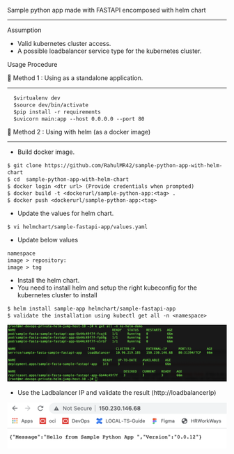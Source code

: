 
Sample python app made with FASTAPI encomposed with helm chart

---------------------------------------------------

Assumption 

- Valid kubernetes cluster access.
- A possible loadbalancer service type for the kubernetes cluster.

Usage Procedure 


📗  Method 1 : Using as a standalone application.

-----------

```
  $virtualenv dev
  $source dev/bin/activate
  $pip install -r requirements
  $uvicorn main:app --host 0.0.0.0 --port 80
```


📗 Method 2 : Using with helm (as a docker image)

----------


- Build docker image.

```
$ git clone https://github.com/RahulMR42/sample-python-app-with-helm-chart
$ cd  sample-python-app-with-helm-chart
$ docker login <dtr url> (Provide credentials when prompted)
$ docker build -t <dockerurl/sample-python-app:<tag> .
$ docker push <dockerurl/sample-python-app:<tag>
```

- Update the values for helm chart.

```
$ vi helmchart/sample-fastapi-app/values.yaml

```

  -  Update below values 

  ```
  namespace
  image > repository:
  image > tag

  ```    

- Install the helm chart.
- You need to install helm and setup the right kubeconfig for the kubernetes cluster to install


```
$ helm install sample-app helmchart/sample-fastapi-app
$ validate the installation using kubectl get all -n <namespace>
```

![](images/output.png)


- Use the Ladbalancer IP and validate the result (http://loadbalancerIp)

![](images/browserview.png)





